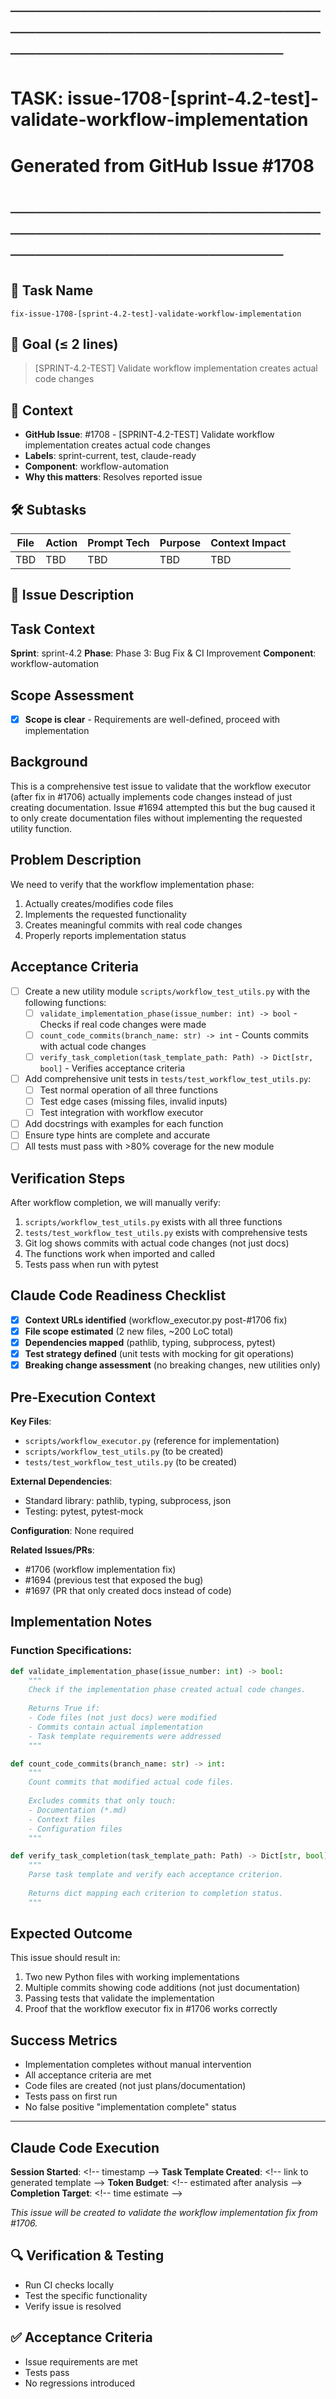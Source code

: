 # ────────────────────────────────────────────────────────────────────────
# TASK: issue-1708-[sprint-4.2-test]-validate-workflow-implementation
# Generated from GitHub Issue #1708
# ────────────────────────────────────────────────────────────────────────

## 📌 Task Name
`fix-issue-1708-[sprint-4.2-test]-validate-workflow-implementation`

## 🎯 Goal (≤ 2 lines)
> [SPRINT-4.2-TEST] Validate workflow implementation creates actual code changes

## 🧠 Context
- **GitHub Issue**: #1708 - [SPRINT-4.2-TEST] Validate workflow implementation creates actual code changes
- **Labels**: sprint-current, test, claude-ready
- **Component**: workflow-automation
- **Why this matters**: Resolves reported issue

## 🛠️ Subtasks
| File | Action | Prompt Tech | Purpose | Context Impact |
|------|--------|-------------|---------|----------------|
| TBD | TBD | TBD | TBD | TBD |

## 📝 Issue Description
## Task Context
**Sprint**: sprint-4.2
**Phase**: Phase 3: Bug Fix & CI Improvement
**Component**: workflow-automation

## Scope Assessment
- [x] **Scope is clear** - Requirements are well-defined, proceed with implementation

## Background
This is a comprehensive test issue to validate that the workflow executor (after fix in #1706) actually implements code changes instead of just creating documentation. Issue #1694 attempted this but the bug caused it to only create documentation files without implementing the requested utility function.

## Problem Description
We need to verify that the workflow implementation phase:
1. Actually creates/modifies code files
2. Implements the requested functionality
3. Creates meaningful commits with real code changes
4. Properly reports implementation status

## Acceptance Criteria
- [ ] Create a new utility module `scripts/workflow_test_utils.py` with the following functions:
  - [ ] `validate_implementation_phase(issue_number: int) -> bool` - Checks if real code changes were made
  - [ ] `count_code_commits(branch_name: str) -> int` - Counts commits with actual code changes
  - [ ] `verify_task_completion(task_template_path: Path) -> Dict[str, bool]` - Verifies acceptance criteria
- [ ] Add comprehensive unit tests in `tests/test_workflow_test_utils.py`:
  - [ ] Test normal operation of all three functions
  - [ ] Test edge cases (missing files, invalid inputs)
  - [ ] Test integration with workflow executor
- [ ] Add docstrings with examples for each function
- [ ] Ensure type hints are complete and accurate
- [ ] All tests must pass with >80% coverage for the new module

## Verification Steps
After workflow completion, we will manually verify:
1. `scripts/workflow_test_utils.py` exists with all three functions
2. `tests/test_workflow_test_utils.py` exists with comprehensive tests
3. Git log shows commits with actual code changes (not just docs)
4. The functions work when imported and called
5. Tests pass when run with pytest

## Claude Code Readiness Checklist
- [x] **Context URLs identified** (workflow_executor.py post-#1706 fix)
- [x] **File scope estimated** (2 new files, ~200 LoC total)
- [x] **Dependencies mapped** (pathlib, typing, subprocess, pytest)
- [x] **Test strategy defined** (unit tests with mocking for git operations)
- [x] **Breaking change assessment** (no breaking changes, new utilities only)

## Pre-Execution Context
**Key Files**: 
- `scripts/workflow_executor.py` (reference for implementation)
- `scripts/workflow_test_utils.py` (to be created)
- `tests/test_workflow_test_utils.py` (to be created)

**External Dependencies**:
- Standard library: pathlib, typing, subprocess, json
- Testing: pytest, pytest-mock

**Configuration**: None required

**Related Issues/PRs**: 
- #1706 (workflow implementation fix)
- #1694 (previous test that exposed the bug)
- #1697 (PR that only created docs instead of code)

## Implementation Notes
### Function Specifications:

```python
def validate_implementation_phase(issue_number: int) -> bool:
    """
    Check if the implementation phase created actual code changes.
    
    Returns True if:
    - Code files (not just docs) were modified
    - Commits contain actual implementation
    - Task template requirements were addressed
    """

def count_code_commits(branch_name: str) -> int:
    """
    Count commits that modified actual code files.
    
    Excludes commits that only touch:
    - Documentation (*.md)
    - Context files
    - Configuration files
    """

def verify_task_completion(task_template_path: Path) -> Dict[str, bool]:
    """
    Parse task template and verify each acceptance criterion.
    
    Returns dict mapping each criterion to completion status.
    """
```

## Expected Outcome
This issue should result in:
1. Two new Python files with working implementations
2. Multiple commits showing code additions (not just documentation)
3. Passing tests that validate the implementation
4. Proof that the workflow executor fix in #1706 works correctly

## Success Metrics
- Implementation completes without manual intervention
- All acceptance criteria are met
- Code files are created (not just plans/documentation)
- Tests pass on first run
- No false positive "implementation complete" status

---

## Claude Code Execution
**Session Started**: <\!-- timestamp -->
**Task Template Created**: <\!-- link to generated template -->
**Token Budget**: <\!-- estimated after analysis -->
**Completion Target**: <\!-- time estimate -->

_This issue will be created to validate the workflow implementation fix from #1706._

## 🔍 Verification & Testing
- Run CI checks locally
- Test the specific functionality
- Verify issue is resolved

## ✅ Acceptance Criteria
- Issue requirements are met
- Tests pass
- No regressions introduced
